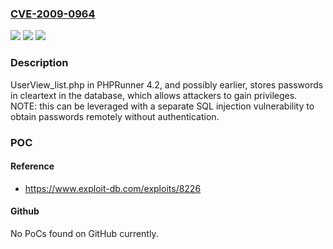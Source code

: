### [CVE-2009-0964](https://cve.mitre.org/cgi-bin/cvename.cgi?name=CVE-2009-0964)
![](https://img.shields.io/static/v1?label=Product&message=n%2Fa&color=blue)
![](https://img.shields.io/static/v1?label=Version&message=n%2Fa&color=blue)
![](https://img.shields.io/static/v1?label=Vulnerability&message=n%2Fa&color=brighgreen)

### Description

UserView_list.php in PHPRunner 4.2, and possibly earlier, stores passwords in cleartext in the database, which allows attackers to gain privileges.  NOTE: this can be leveraged with a separate SQL injection vulnerability to obtain passwords remotely without authentication.

### POC

#### Reference
- https://www.exploit-db.com/exploits/8226

#### Github
No PoCs found on GitHub currently.


